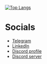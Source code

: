 [![Top Langs](https://github-readme-stats.vercel.app/api/top-langs/?username=anuraghazra&layout=compact&theme=radical)](https://github.com/anuraghazra/github-readme-stats)

# Socials

* [Telegram](https://t.me/rolling_st0ne)
* [LinkedIn](https://linkedin.com/in/rolling-st0ne)
* [Discord profile](https://discordapp.com/users/970301516260999180)
* [Discord server](https://discord.gg/BgyFPrHRgA)
